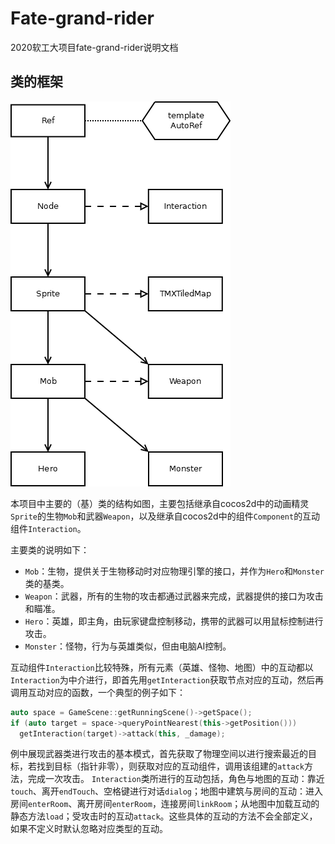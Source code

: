 # Fate-grand-rider

2020软工大项目fate-grand-rider说明文档

## 类的框架
![Inheritance graph](assets/class.png)

本项目中主要的（基）类的结构如图，主要包括继承自cocos2d中的动画精灵`Sprite`的生物`Mob`和武器`Weapon`，以及继承自cocos2d中的组件`Component`的互动组件`Interaction`。

主要类的说明如下：
* `Mob`：生物，提供关于生物移动时对应物理引擎的接口，并作为`Hero`和`Monster`类的基类。
* `Weapon`：武器，所有的生物的攻击都通过武器来完成，武器提供的接口为攻击和瞄准。
* `Hero`：英雄，即主角，由玩家键盘控制移动，携带的武器可以用鼠标控制进行攻击。
* `Monster`：怪物，行为与英雄类似，但由电脑AI控制。

互动组件`Interaction`比较特殊，所有元素（英雄、怪物、地图）中的互动都以`Interaction`为中介进行，即首先用`getInteraction`获取节点对应的互动，然后再调用互动对应的函数，一个典型的例子如下：
```c++
auto space = GameScene::getRunningScene()->getSpace();
if (auto target = space->queryPointNearest(this->getPosition()))
  getInteraction(target)->attack(this, _damage);
```
例中展现武器类进行攻击的基本模式，首先获取了物理空间以进行搜索最近的目标，若找到目标（指针非零），则获取对应的互动组件，调用该组建的`attack`方法，完成一次攻击。
`Interaction`类所进行的互动包括，角色与地图的互动：靠近`touch`、离开`endTouch`、空格键进行对话`dialog`；地图中建筑与房间的互动：进入房间`enterRoom`、离开房间`enterRoom`，连接房间`linkRoom`；从地图中加载互动的静态方法`load`；受攻击时的互动`attack`。这些具体的互动的方法不会全部定义，如果不定义时默认忽略对应类型的互动。
